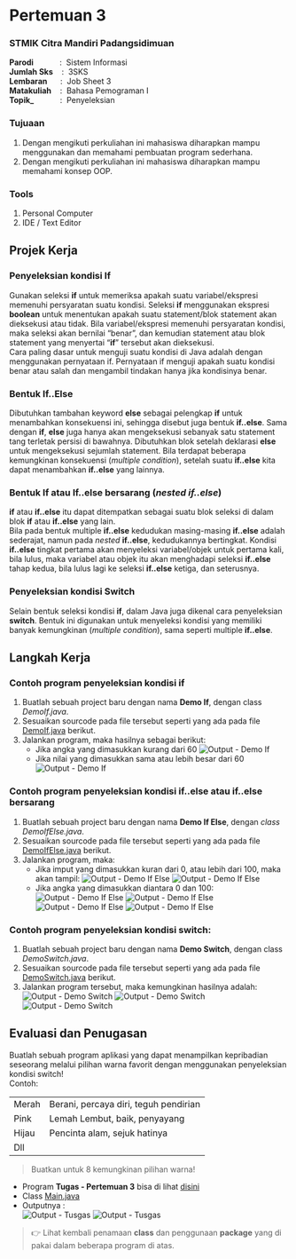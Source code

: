 # Pertemuan 3

### STMIK Citra Mandiri Padangsidimuan

**Parodi**&nbsp;&nbsp;&nbsp;&nbsp;&nbsp;&nbsp;&nbsp;&nbsp;&nbsp;&nbsp;&nbsp;&nbsp;:&nbsp;&nbsp;Sistem Informasi <br>
**Jumlah Sks**&nbsp;&nbsp;&nbsp;&nbsp;:&nbsp;&nbsp;3SKS <br>
**Lembaran**&nbsp;&nbsp;&nbsp;&nbsp;&nbsp;&nbsp;:&nbsp;&nbsp;Job Sheet 3 <br>
**Matakuliah**&nbsp;&nbsp;&nbsp;&nbsp;:&nbsp;&nbsp;Bahasa Pemograman I <br>
**Topik_**&nbsp;&nbsp;&nbsp;&nbsp;&nbsp;&nbsp;&nbsp;&nbsp;&nbsp;&nbsp;&nbsp;&nbsp;:&nbsp;&nbsp;Penyeleksian

### Tujuaan

1. Dengan mengikuti perkuliahan ini mahasiswa diharapkan mampu menggunakan dan memahami pembuatan program sederhana.
2. Dengan mengikuti perkuliahan ini mahasiswa diharapkan mampu memahami konsep OOP.

### Tools

1. Personal Computer
2. IDE / Text Editor 

## Projek Kerja

### Penyeleksian kondisi **If**

Gunakan seleksi **if** untuk memeriksa apakah suatu variabel/ekspresi memenuhi persyaratan suatu kondisi. Seleksi **if** menggunakan ekspresi **boolean** untuk menentukan apakah suatu statement/blok statement akan dieksekusi atau tidak. Bila variabel/ekspresi memenuhi persyaratan kondisi, maka seleksi akan bernilai “benar”, dan kemudian statement atau blok statement yang menyertai “**if**” tersebut akan dieksekusi. <br>
Cara paling dasar untuk menguji suatu kondisi di Java adalah dengan menggunakan pernyataan if. Pernyataan if menguji apakah suatu kondisi benar atau salah dan mengambil tindakan hanya jika kondisinya benar.

### Bentuk **If..Else**

Dibutuhkan tambahan keyword **else** sebagai pelengkap **if** untuk menambahkan konsekuensi ini, sehingga disebut juga bentuk **if..else**. Sama dengan **if**, **else** juga hanya akan mengeksekusi sebanyak satu statement tang terletak persisi di bawahnya. Dibutuhkan blok setelah deklarasi **else** untuk mengeksekusi sejumlah statement. Bila terdapat beberapa kemungkinan konsekuensi (*multiple condition*), setelah suatu **if..else** kita dapat menambahkan **if..else** yang lainnya. 

### Bentuk **If** atau **If..else** bersarang (*nested if..else*)

**if** atau **if..else** itu dapat ditempatkan sebagai suatu blok seleksi di dalam blok **if** atau **if..else** yang lain. <br>
Bila pada bentuk multiple **if..else** kedudukan masing-masing **if..else** adalah sederajat, namun pada *nested*  **if..else**, kedudukannya bertingkat. Kondisi **if..else** tingkat pertama akan menyeleksi variabel/objek untuk pertama kali, bila lulus, maka variabel atau objek itu akan menghadapi seleksi **if..else** tahap kedua, bila lulus lagi ke seleksi **if..else** ketiga, dan seterusnya.

### Penyeleksian kondisi **Switch**

Selain bentuk seleksi kondisi **if**, dalam Java juga dikenal cara penyeleksian **switch**. Bentuk ini digunakan untuk menyeleksi kondisi yang memiliki banyak kemungkinan (*multiple condition*), sama seperti multiple **if..else**.

## Langkah Kerja

### Contoh program penyeleksian kondisi if

1. Buatlah sebuah project baru dengan nama **Demo If**, dengan class *DemoIf.java*.
2. Sesuaikan sourcode pada file tersebut seperti yang ada pada file [DemoIf.java](https://github.com/Fajar-ab/Pemograman-Dasar-JAVA-SCM/blob/master/Pertemuan%2003/Demo%20If/src/demoif/DemoIf.java "Buka di Github") berikut.
3. Jalankan program, maka hasilnya sebagai berikut:
	- Jika angka yang dimasukkan kurang dari 60
	![Output - Demo If](https://github.com/Fajar-ab/Pemograman-Dasar-JAVA-SCM/blob/master/Image/%23P03%20-%2001.png "Output - Demo If #1")
	- Jika nilai yang dimasukkan sama atau lebih besar dari 60
	![Output - Demo If](https://github.com/Fajar-ab/Pemograman-Dasar-JAVA-SCM/blob/master/Image/%23P03%20-%2002.png "Output - Demo If #2")

### Contoh program penyeleksian kondisi if..else atau if..else bersarang

1. Buatlah sebuah project baru dengan nama **Demo If Else**, dengan *class DemoIfElse.java*.
2. Sesuaikan sourcode pada file tersebut seperti yang ada pada file [DemoIfElse.java](https://github.com/Fajar-ab/Pemograman-Dasar-JAVA-SCM/blob/master/Pertemuan%2003/Demo%20If%20Else/src/demoifelse/DemoIfElse.java "Buka di Github") berikut.
3. Jalankan program, maka:
	- Jika imput yang dimasukkan kuran dari 0, atau lebih dari 100, maka akan tampil:
	![Output - Demo If Else](https://github.com/Fajar-ab/Pemograman-Dasar-JAVA-SCM/blob/master/Image/%23P03%20-%2003.png "Output - Demo If Else #1")
	![Output - Demo If Else](https://github.com/Fajar-ab/Pemograman-Dasar-JAVA-SCM/blob/master/Image/%23P03%20-%2004.png "Output - Demo If Else #2")
	- Jika angka yang dimasukkan diantara 0 dan 100:
	![Output - Demo If Else](https://github.com/Fajar-ab/Pemograman-Dasar-JAVA-SCM/blob/master/Image/%23P03%20-%2005.png "Output - Demo If Else #3")
	![Output - Demo If Else](https://github.com/Fajar-ab/Pemograman-Dasar-JAVA-SCM/blob/master/Image/%23P03%20-%2006.png "Output - Demo If Else #4")
	![Output - Demo If Else](https://github.com/Fajar-ab/Pemograman-Dasar-JAVA-SCM/blob/master/Image/%23P03%20-%2007.png "Output - Demo If Else #5")
	![Output - Demo If Else](https://github.com/Fajar-ab/Pemograman-Dasar-JAVA-SCM/blob/master/Image/%23P03%20-%2008.png "Output - Demo If Else #6")

### Contoh program penyeleksian kondisi switch:

1. Buatlah sebuah project baru dengan nama **Demo Switch**, dengan class *DemoSwitch.java*.
2. Sesuaikan sourcode pada file tersebut seperti yang ada pada file [DemoSwitch.java](https://github.com/Fajar-ab/Pemograman-Dasar-JAVA-SCM/blob/master/Pertemuan%2003/Demo%20Switch/src/demoswitch/DemoSwitch.java "Buka di Github") berikut.
3. Jalankan program tersebut, maka kemungkinan hasilnya adalah:
![Output - Demo Switch](https://github.com/Fajar-ab/Pemograman-Dasar-JAVA-SCM/blob/master/Image/%23P03%20-%2009.png "Output - Demo Swich #1")
![Output - Demo Switch](https://github.com/Fajar-ab/Pemograman-Dasar-JAVA-SCM/blob/master/Image/%23P03%20-%2010.png "Output - Demo Swich #2")
![Output - Demo Switch](https://github.com/Fajar-ab/Pemograman-Dasar-JAVA-SCM/blob/master/Image/%23P03%20-%2011.png "Output - Demo Swich #3")

## Evaluasi dan Penugasan

Buatlah sebuah program aplikasi yang dapat menampilkan kepribadian seseorang melalui pilihan warna favorit dengan menggunakan penyeleksian kondisi switch! <br>
Contoh:
<table>
	<tr>
		<td>Merah</td>
		<td>Berani, percaya diri, teguh pendirian</td>
	</tr>
	<tr>
		<td>Pink</td>
		<td>Lemah Lembut, baik, penyayang</td>
	</tr>
	<tr>
		<td>Hijau</td>
		<td>Pencinta alam, sejuk hatinya</td>
	</tr>
	<tr>
		<td>Dll</td>
		<td></td>
	</tr>
</table>

> Buatkan untuk 8 kemungkinan pilihan warna!

- Program **Tugas - Pertemuan 3** bisa di lihat  [disini](https://github.com/Fajar-ab/Pemograman-Dasar-JAVA-SCM/tree/master/Pertemuan%2003/Tugas "Buka di Github")
- Class [Main.java](https://github.com/Fajar-ab/Pemograman-Dasar-JAVA-SCM/blob/master/Pertemuan%2003/Tugas/src/com/tugas/Main.java "Buka di Github")
- Outputnya : <br>
![Output - Tusgas](https://github.com/Fajar-ab/Pemograman-Dasar-JAVA-SCM/blob/master/Image/%23P03%20-%2012.png "Output - Tugas #1")
![Output - Tusgas](https://github.com/Fajar-ab/Pemograman-Dasar-JAVA-SCM/blob/master/Image/%23P03%20-%2013.png "Output - Tugas #2")

> 👉 Lihat kembali penamaan **class** dan penggunaan **package** yang di pakai dalam beberapa program di atas.

